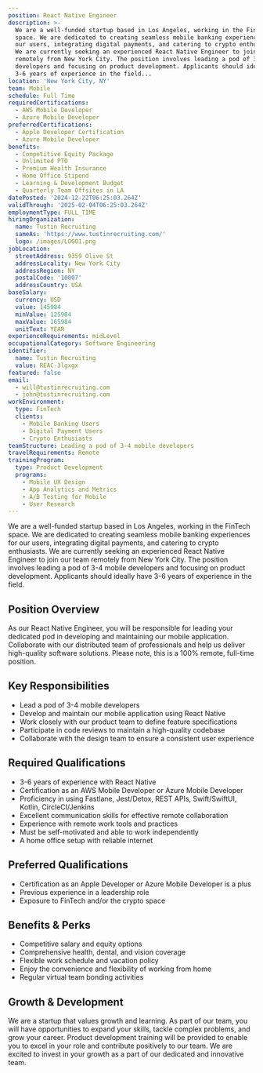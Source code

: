 ```yaml
---
position: React Native Engineer
description: >-
  We are a well-funded startup based in Los Angeles, working in the FinTech
  space. We are dedicated to creating seamless mobile banking experiences for
  our users, integrating digital payments, and catering to crypto enthusiasts.
  We are currently seeking an experienced React Native Engineer to join our team
  remotely from New York City. The position involves leading a pod of 3-4 mobile
  developers and focusing on product development. Applicants should ideally have
  3-6 years of experience in the field...
location: 'New York City, NY'
team: Mobile
schedule: Full Time
requiredCertifications:
  - AWS Mobile Developer
  - Azure Mobile Developer
preferredCertifications:
  - Apple Developer Certification
  - Azure Mobile Developer
benefits:
  - Competitive Equity Package
  - Unlimited PTO
  - Premium Health Insurance
  - Home Office Stipend
  - Learning & Development Budget
  - Quarterly Team Offsites in LA
datePosted: '2024-12-22T06:25:03.264Z'
validThrough: '2025-02-04T06:25:03.264Z'
employmentType: FULL_TIME
hiringOrganization:
  name: Tustin Recruiting
  sameAs: 'https://www.tustinrecruiting.com/'
  logo: /images/LOGO1.png
jobLocation:
  streetAddress: 9359 Olive St
  addressLocality: New York City
  addressRegion: NY
  postalCode: '10007'
  addressCountry: USA
baseSalary:
  currency: USD
  value: 145984
  minValue: 125984
  maxValue: 165984
  unitText: YEAR
experienceRequirements: midLevel
occupationalCategory: Software Engineering
identifier:
  name: Tustin Recruiting
  value: REAC-3lgxgx
featured: false
email:
  - will@tustinrecruiting.com
  - john@tustinrecruiting.com
workEnvironment:
  type: FinTech
  clients:
    - Mobile Banking Users
    - Digital Payment Users
    - Crypto Enthusiasts
teamStructure: Leading a pod of 3-4 mobile developers
travelRequirements: Remote
trainingProgram:
  type: Product Development
  programs:
    - Mobile UX Design
    - App Analytics and Metrics
    - A/B Testing for Mobile
    - User Research
---
```




We are a well-funded startup based in Los Angeles, working in the FinTech space. We are dedicated to creating seamless mobile banking experiences for our users, integrating digital payments, and catering to crypto enthusiasts. We are currently seeking an experienced React Native Engineer to join our team remotely from New York City. The position involves leading a pod of 3-4 mobile developers and focusing on product development. Applicants should ideally have 3-6 years of experience in the field.

## Position Overview
As our React Native Engineer, you will be responsible for leading your dedicated pod in developing and maintaining our mobile application. Collaborate with our distributed team of professionals and help us deliver high-quality software solutions. Please note, this is a 100% remote, full-time position.

## Key Responsibilities
- Lead a pod of 3-4 mobile developers 
- Develop and maintain our mobile application using React Native
- Work closely with our product team to define feature specifications
- Participate in code reviews to maintain a high-quality codebase
- Collaborate with the design team to ensure a consistent user experience

## Required Qualifications
- 3-6 years of experience with React Native 
- Certification as an AWS Mobile Developer or Azure Mobile Developer
- Proficiency in using Fastlane, Jest/Detox, REST APIs, Swift/SwiftUI, Kotlin, CircleCI/Jenkins
- Excellent communication skills for effective remote collaboration
- Experience with remote work tools and practices
- Must be self-motivated and able to work independently
- A home office setup with reliable internet

## Preferred Qualifications
- Certification as an Apple Developer or Azure Mobile Developer is a plus
- Previous experience in a leadership role
- Exposure to FinTech and/or the crypto space

## Benefits & Perks
- Competitive salary and equity options
- Comprehensive health, dental, and vision coverage
- Flexible work schedule and vacation policy
- Enjoy the convenience and flexibility of working from home
- Regular virtual team bonding activities

## Growth & Development
We are a startup that values growth and learning. As part of our team, you will have opportunities to expand your skills, tackle complex problems, and grow your career. Product development training will be provided to enable you to excel in your role and contribute positively to our team. We are excited to invest in your growth as a part of our dedicated and innovative team.